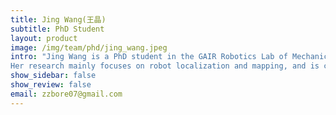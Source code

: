 ```yaml
---
title: Jing Wang(王晶)
subtitle: PhD Student
layout: product
image: /img/team/phd/jing_wang.jpeg
intro: "Jing Wang is a PhD student in the GAIR Robotics Lab of Mechanical Engineering Department of the City University of Hong Kong. She received her bachelor degree in the School of Computer Science and Technology of the University of Science and Technology of China,  and master degree in the School of Data Science of USTC. <br>
Her research mainly focuses on robot localization and mapping, and is committed to improving the robustness of localization through multi-sensor fusion, place recognition and other technologies."
show_sidebar: false
show_review: false
email: zzbore07@gmail.com
---
```


